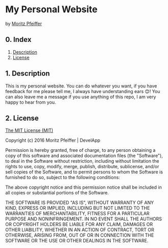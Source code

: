 # My Personal Website
by [Moritz Pfeiffer](http://moritzpfeiffer.xyz)

## 0. Index

1. [Description](#1-description)
2. [License](#2-license)

## 1. Description

This is my personal website. You can do whatever you want, if you have feedback for me please tell me, I always have understanding ears 😊! You can also leave me a message if you use anything of this repo, I am very happy to hear from you.

## 2. License

[The MIT License (MIT)](http://www.opensource.org/licenses/mit-license.html)

Copyright (c) 2016 Moritz Pfeiffer | DevelApp

Permission is hereby granted, free of charge, to any person obtaining a copy
of this software and associated documentation files (the "Software"), to deal
in the Software without restriction, including without limitation the rights
to use, copy, modify, merge, publish, distribute, sublicense, and/or sell
copies of the Software, and to permit persons to whom the Software is
furnished to do so, subject to the following conditions:

The above copyright notice and this permission notice shall be included in
all copies or substantial portions of the Software.

THE SOFTWARE IS PROVIDED "AS IS", WITHOUT WARRANTY OF ANY KIND, EXPRESS OR
IMPLIED, INCLUDING BUT NOT LIMITED TO THE WARRANTIES OF MERCHANTABILITY,
FITNESS FOR A PARTICULAR PURPOSE AND NONINFRINGEMENT. IN NO EVENT SHALL THE
AUTHORS OR COPYRIGHT HOLDERS BE LIABLE FOR ANY CLAIM, DAMAGES OR OTHER
LIABILITY, WHETHER IN AN ACTION OF CONTRACT, TORT OR OTHERWISE, ARISING FROM,
OUT OF OR IN CONNECTION WITH THE SOFTWARE OR THE USE OR OTHER DEALINGS IN
THE SOFTWARE.
